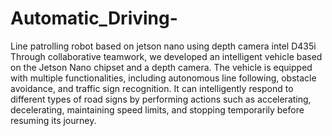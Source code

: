 # Automatic_Driving-
Line patrolling robot based on jetson nano using depth camera intel D435i
Through collaborative teamwork, we developed an intelligent vehicle based on the Jetson Nano chipset and a depth camera. The vehicle is equipped with multiple functionalities, including autonomous line following, obstacle avoidance, and traffic sign recognition. It can intelligently respond to different types of road signs by performing actions such as accelerating, decelerating, maintaining speed limits, and stopping temporarily before resuming its journey.
